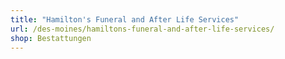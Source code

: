 ```yaml
---
title: "Hamilton's Funeral and After Life Services"
url: /des-moines/hamiltons-funeral-and-after-life-services/
shop: Bestattungen
---
```

